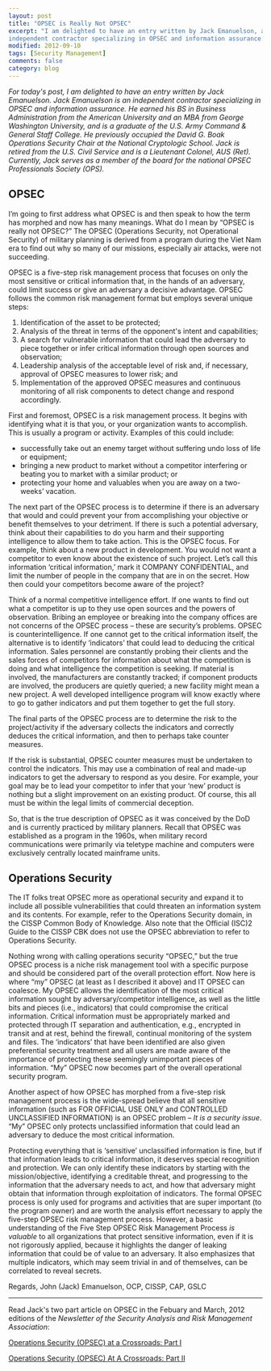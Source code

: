 ```yaml
---
layout: post
title: "OPSEC is Really Not OPSEC"
excerpt: "I am delighted to have an entry written by Jack Emanuelson, an
independent contractor specializing in OPSEC and information assurance. "
modified: 2012-09-10
tags: [Security Management]
comments: false
category: blog
---
```


_For today's post, I am delighted to have an entry written by Jack
Emanuelson.  Jack Emanuelson is an independent contractor specializing in OPSEC
and information assurance. He earned his BS in Business Administration from the
American University and an MBA from George Washington University, and is a
graduate of the U.S. Army Command & General Staff College. He previously
occupied the David G. Boak Operations Security Chair at the National
Cryptologic School. Jack is retired from the U.S. Civil Service and is a
Lieutenant Colonel, AUS (Ret).  Currently, Jack serves as a member of the board
for the national OPSEC Professionals Society (OPS)._

## OPSEC

I’m going to first address what OPSEC is and then speak to how the term has
morphed and now has many meanings.   What do I mean by “OPSEC is really not
OPSEC?” The OPSEC (Operations Security, not Operational Security) of military
planning is derived from a program during the Viet Nam era to find out why so
many of our missions, especially air attacks, were not succeeding.

OPSEC is a five-step risk management process that focuses on only the most
sensitive or critical information that, in the hands of an adversary, could
limit success or give an adversary a decisive advantage. OPSEC follows the
common risk management format but employs several unique steps:

1. Identification of the asset to be protected;
2. Analysis of the threat in terms of the opponent's intent and capabilities;
3. A search for vulnerable information that could lead the adversary to piece
together or infer critical information through open sources and observation;
4. Leadership analysis of the acceptable level of risk and, if necessary,
approval of OPSEC measures to lower risk; and
5. Implementation of the approved OPSEC measures and continuous monitoring of
all risk components to detect change and respond accordingly.

First and foremost, OPSEC is a risk management process. It begins with
identifying what it is that you, or your organization wants to accomplish. This
is usually a program or activity.  Examples of this could include:

* successfully take out an enemy target without suffering undo loss of life or
equipment;
* bringing a new product to market without a competitor interfering or beating
you to market with a similar product; or
* protecting your home and valuables when you are away on a two-weeks’
vacation.

The next part of the OPSEC process is to determine if there is an adversary
that would and could prevent your from accomplishing your objective or benefit
themselves to your detriment. If there is such a potential adversary, think
about their capabilities to do you harm and their supporting intelligence to
allow them to take action. This is the OPSEC focus. For example, think about a
new product in development. You would not want a competitor to even know about
the existence of such project. Let’s call this information ‘critical
information,’ mark it COMPANY CONFIDENTIAL, and limit the number of people in
the company that are in on the secret. How then could your competitors become
aware of the project?

Think of a normal competitive intelligence effort. If one wants to find out
what a competitor is up to they use open sources and the powers of observation.
Bribing an employee or breaking into the company offices are not concerns of
the OPSEC process – these are security’s problems. OPSEC is
counterintelligence. If one cannot get to the critical information itself, the
alternative is to identify ‘indicators’ that could lead to deducing the
critical information. Sales personnel are constantly probing their clients and
the sales forces of competitors for information about what the competition is
doing and what intelligence the competition is seeking.  If material is
involved, the manufacturers are constantly tracked; if component products are
involved, the producers are quietly queried; a new facility might mean a new
project.  A well developed intelligence program will know exactly where to go
to gather indicators and put them together to get the full story.

The final parts of the OPSEC process are to determine the risk to the
project/activity if the adversary collects the indicators and correctly deduces
the critical information, and then to perhaps take counter measures.

If the risk is substantial, OPSEC counter measures must be undertaken to
control the indicators.  This may use a combination of real and made-up
indicators to get the adversary to respond as you desire.  For example, your
goal may be to lead your competitor to infer that your ‘new’ product is
nothing but a slight improvement on an existing product.  Of course, this all
must be within the legal limits of commercial deception.

So, that is the true description of OPSEC as it was conceived by the DoD and is
currently practiced by military planners. Recall that OPSEC was established as
a program in the 1960s, when military record communications were primarily via
teletype machine and computers were exclusively centrally located mainframe
units.

## Operations Security

The IT folks treat OPSEC more as operational security and expand it to include
all possible vulnerabilities that could threaten an information system and its
contents. For example, refer to the Operations Security domain, in the CISSP
Common Body of Knowledge.  Also note that the Official (ISC)2 Guide to the
CISSP CBK does not use the OPSEC abbreviation to refer to Operations Security.

Nothing wrong with calling operations security “OPSEC,” but the true OPSEC
process is a niche risk management tool with a specific purpose and should be
considered part of the overall protection effort. Now here is where “my”
OPSEC (at least as I described it above) and IT OPSEC can coalesce. My OPSEC
allows the identification of the most critical information sought by
adversary/competitor intelligence, as well as the little bits and pieces (i.e.,
indicators) that could compromise the critical information. Critical
information must be appropriately marked and protected through IT separation
and authentication, e.g., encrypted in transit and at rest, behind the
firewall, continual monitoring of the system and files. The ‘indicators’
that have been identified are also given preferential security treatment and
all users are made aware of the importance of protecting these seemingly
unimportant pieces of information. “My” OPSEC now becomes part of the
overall operational security program.

Another aspect of how OPSEC has morphed from a five-step risk management
process is the wide-spread believe that all sensitive information (such as FOR
OFFICIAL USE ONLY and CONTROLLED UNCLASSIFIED INFORMATION) is an OPSEC problem
– _It is a security issue_. “My” OPSEC only protects unclassified
information that could lead an adversary to deduce the most critical
information.

Protecting everything that is ‘sensitive’ unclassified information is fine,
but if that information leads to critical information, it deserves special
recognition and protection. We can only identify these indicators by starting
with the mission/objective, identifying a creditable threat, and progressing to
the information that the adversary needs to act, and how that adversary might
obtain that information through exploitation of indicators. The formal OPSEC
process is only used for programs and activities that are super important (to
the program owner) and are worth the analysis effort necessary to apply the
five-step OPSEC risk management process.  However, a basic understanding of the
Five Step OPSEC Risk Management Process _is valuable_ to all
organizations that protect sensitive information, even if it is not rigorously
applied, because it highlights the danger of leaking information that could be
of value to an adversary.  It also emphasizes that multiple indicators, which
may seem trivial in and of themselves, can be correlated to reveal secrets.

Regards,  John (Jack) Emanuelson, OCP, CISSP, CAP, GSLC

---

Read Jack's two part article on OPSEC in the Febuary and March, 2012 editions
of the _Newsletter of the Security Analysis and Risk Management
Association_:

[Operations Security (OPSEC) at a Crossroads: Part I](http://archive.constantcontact.com/fs037/1102302026582/archive/1109385128623.html)

[Operations Security (OPSEC) At A Crossroads: Part II](http://archive.constantcontact.com/fs037/1102302026582/archive/1109675713248.html)
